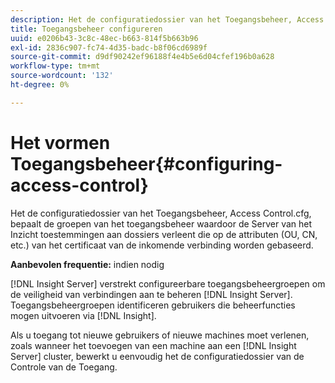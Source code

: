 ```yaml
---
description: Het de configuratiedossier van het Toegangsbeheer, Access Control.cfg, bepaalt de groepen van het toegangsbeheer waardoor de Server van het Inzicht toestemmingen aan dossiers verleent die op de attributen (OU, CN, etc.) van het certificaat van de inkomende verbinding worden gebaseerd.
title: Toegangsbeheer configureren
uuid: e0206b43-3c8c-48ec-b663-814f5b663b96
exl-id: 2836c907-fc74-4d35-badc-b8f06cd6989f
source-git-commit: d9df90242ef96188f4e4b5e6d04cfef196b0a628
workflow-type: tm+mt
source-wordcount: '132'
ht-degree: 0%

---
```


# Het vormen Toegangsbeheer{#configuring-access-control}

Het de configuratiedossier van het Toegangsbeheer, Access Control.cfg, bepaalt de groepen van het toegangsbeheer waardoor de Server van het Inzicht toestemmingen aan dossiers verleent die op de attributen (OU, CN, etc.) van het certificaat van de inkomende verbinding worden gebaseerd.

**Aanbevolen frequentie:** indien nodig

[!DNL Insight Server] verstrekt configureerbare toegangsbeheergroepen om de veiligheid van verbindingen aan te beheren  [!DNL Insight Server]. Toegangsbeheergroepen identificeren gebruikers die beheerfuncties mogen uitvoeren via [!DNL Insight].

Als u toegang tot nieuwe gebruikers of nieuwe machines moet verlenen, zoals wanneer het toevoegen van een machine aan een [!DNL Insight Server] cluster, bewerkt u eenvoudig het de configuratiedossier van de Controle van de Toegang.
